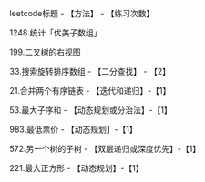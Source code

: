 leetcode标题 - 【方法】 - 【练习次数】

1248.统计「优美子数组」

199.二叉树的右视图

33.搜索旋转排序数组 - 【二分查找】 - 【2】

21.合并两个有序链表 - 【迭代和递归】-【1】

53.最大子序和 - 【动态规划或分治法】-【1】

983.最低票价 - 【动态规划】-【1】

572.另一个树的子树 - 【双层递归或深度优先】-【1】

221.最大正方形 - 【动态规划】-【1】
